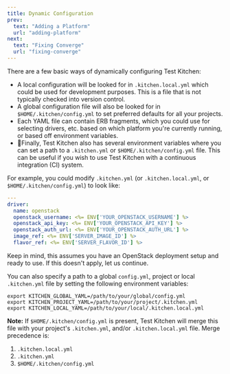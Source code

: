 ```yaml
---
title: Dynamic Configuration
prev:
  text: "Adding a Platform"
  url: "adding-platform"
next:
  text: "Fixing Converge"
  url: "fixing-converge"
---
```


There are a few basic ways of dynamically configuring Test Kitchen:

* A local configuration will be looked for in `.kitchen.local.yml` which could be used for development purposes.  This is a file that is not typically checked into version control.
* A global configuration file will also be looked for in `$HOME/.kitchen/config.yml` to set preferred defaults for all your projects.
* Each YAML file can contain ERB fragments, which you could use for selecting drivers, etc. based on which platform you're currently running, or based off environment variables.
* Finally, Test Kitchen also has several environment variables where you can set a path to a `.kitchen.yml` or `$HOME/.kitchen/config.yml` file. This can be useful if you wish to use Test Kitchen with a continuous integration (CI) system.

For example, you could modify `.kitchen.yml` (or `.kitchen.local.yml`, or `$HOME/.kitchen/config.yml`) to look like:

~~~yaml
---
driver:
  name: openstack
  openstack_username: <%= ENV['YOUR_OPENSTACK_USERNAME'] %>
  openstack_api_key: <%= ENV['YOUR_OPENSTACK_API_KEY'] %>
  openstack_auth_url: <%= ENV['YOUR_OPENSTACK_AUTH_URL'] %>
  image_ref: <%= ENV['SERVER_IMAGE_ID'] %>
  flavor_ref: <%= ENV['SERVER_FLAVOR_ID'] %>
~~~

Keep in mind, this assumes you have an OpenStack deployment setup and ready to use. If this doesn't apply, let us continue.

You can also specify a path to a global `config.yml`, project or local `.kitchen.yml` file by setting the following environment variables:

~~~
export KITCHEN_GLOBAL_YAML=/path/to/your/global/config.yml
export KITCHEN_PROJECT_YAML=/path/to/your/project/.kitchen.yml
export KITCHEN_LOCAL_YAML=/path/to/your/local/.kitchen.local.yml
~~~

**Note:** If `$HOME/.kitchen/config.yml` is present, Test Kitchen will merge this file with your project's `.kitchen.yml`, and/or `.kitchen.local.yml` file. Merge precedence is:

1. `.kitchen.local.yml`
2. `.kitchen.yml`
3. `$HOME/.kitchen/config.yml`